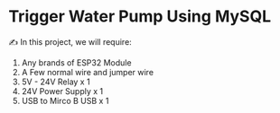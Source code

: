 # Trigger Water Pump Using MySQL

✍ In this project, we will require:

1. Any brands of ESP32 Module
2. A Few normal wire and jumper wire
3. 5V - 24V Relay x 1
4. 24V Power Supply x 1
5. USB to Mirco B USB x 1


